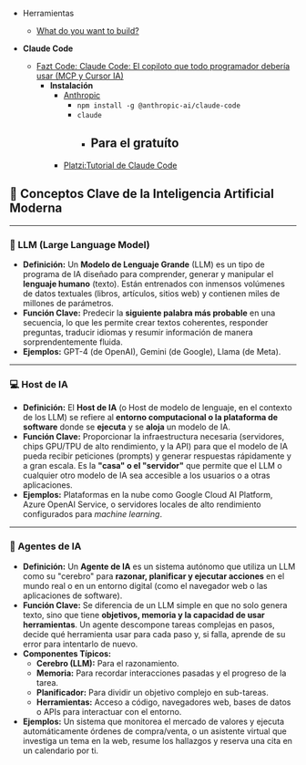 - Herramientas
  - [What do you want to build?](https://bolt.new/)

- **Claude Code**
  - [Fazt Code: Claude Code: El copiloto que todo programador debería usar (MCP y Cursor IA)](https://www.youtube.com/watch?v=3MOqHNWQTE0)
    - **Instalación**
      - [Anthropic](https://claude.com/product/claude-code)
        - <code>npm install -g @anthropic-ai/claude-code</code>
        - <code>claude</code>
          - **Para el gratuíto**
            - 
      - [Platzi:Tutorial de Claude Code](https://www.youtube.com/watch?v=A6oW7SnNq2g)


## 🤖 Conceptos Clave de la Inteligencia Artificial Moderna

---

### 🧠 LLM (Large Language Model)

* **Definición:** Un **Modelo de Lenguaje Grande** (LLM) es un tipo de programa de IA diseñado para comprender, generar y manipular el **lenguaje humano** (texto). Están entrenados con inmensos volúmenes de datos textuales (libros, artículos, sitios web) y contienen miles de millones de parámetros.
* **Función Clave:** Predecir la **siguiente palabra más probable** en una secuencia, lo que les permite crear textos coherentes, responder preguntas, traducir idiomas y resumir información de manera sorprendentemente fluida.
* **Ejemplos:** GPT-4 (de OpenAI), Gemini (de Google), Llama (de Meta).

---

### 💻 Host de IA

* **Definición:** El **Host de IA** (o Host de modelo de lenguaje, en el contexto de los LLM) se refiere al **entorno computacional o la plataforma de software** donde se **ejecuta** y se **aloja** un modelo de IA.
* **Función Clave:** Proporcionar la infraestructura necesaria (servidores, chips GPU/TPU de alto rendimiento, y la API) para que el modelo de IA pueda recibir peticiones (prompts) y generar respuestas rápidamente y a gran escala. Es la **"casa" o el "servidor"** que permite que el LLM o cualquier otro modelo de IA sea accesible a los usuarios o a otras aplicaciones.
* **Ejemplos:** Plataformas en la nube como Google Cloud AI Platform, Azure OpenAI Service, o servidores locales de alto rendimiento configurados para *machine learning*.

---

### 🤵 Agentes de IA

* **Definición:** Un **Agente de IA** es un sistema autónomo que utiliza un LLM como su "cerebro" para **razonar, planificar y ejecutar acciones** en el mundo real o en un entorno digital (como el navegador web o las aplicaciones de software).
* **Función Clave:** Se diferencia de un LLM simple en que no solo genera texto, sino que tiene **objetivos, memoria y la capacidad de usar herramientas**. Un agente descompone tareas complejas en pasos, decide qué herramienta usar para cada paso y, si falla, aprende de su error para intentarlo de nuevo.
* **Componentes Típicos:**
    * **Cerebro (LLM):** Para el razonamiento.
    * **Memoria:** Para recordar interacciones pasadas y el progreso de la tarea.
    * **Planificador:** Para dividir un objetivo complejo en sub-tareas.
    * **Herramientas:** Acceso a código, navegadores web, bases de datos o APIs para interactuar con el entorno.
* **Ejemplos:** Un sistema que monitorea el mercado de valores y ejecuta automáticamente órdenes de compra/venta, o un asistente virtual que investiga un tema en la web, resume los hallazgos y reserva una cita en un calendario por ti.


